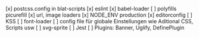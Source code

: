 [x] postcss.config in blat-scripts
[x] eslint
[x] babel-loader
[ ] polyfills picurefill
[x] url, image loaders
[x] NODE_ENV production
[x] editorconfig
[ ] KSS
[ ] font-loader
[ ] config file für globale Einstellungen wie Aditional CSS, Scripts usw
[ ] svg-sprite
[ ] Jest
[ ] Plugins: Banner, Uglify, DefinePlugin
